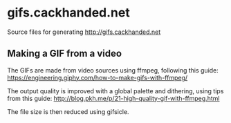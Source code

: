 gifs.cackhanded.net
===================

Source files for generating http://gifs.cackhanded.net


## Making a GIF from a video

The GIFs are made from video sources using ffmpeg, following this guide:
https://engineering.giphy.com/how-to-make-gifs-with-ffmpeg/

The output quality is improved with a global palette and dithering, using tips
from this guide: http://blog.pkh.me/p/21-high-quality-gif-with-ffmpeg.html

The file size is then reduced using gifsicle.
